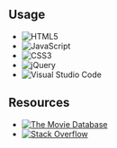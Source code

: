 

## Usage

- ![HTML5](https://img.shields.io/badge/html5-%23E34F26.svg?style=for-the-badge&logo=html5&logoColor=white) 
- ![JavaScript](https://img.shields.io/badge/javascript-%23323330.svg?style=for-the-badge&logo=javascript&logoColor=%23F7DF1E) 
- ![CSS3](https://img.shields.io/badge/css3-%231572B6.svg?style=for-the-badge&logo=css3&logoColor=white)
- ![jQuery](https://img.shields.io/badge/jquery-%230769AD.svg?style=for-the-badge&logo=jquery&logoColor=white)
- ![Visual Studio Code](https://img.shields.io/badge/Visual%20Studio%20Code-0078d7.svg?style=for-the-badge&logo=visual-studio-code&logoColor=white)

## Resources

- <a href='https://www.themoviedb.org/' target="_blank"><img alt='The Movie Database' src='https://img.shields.io/badge/The_Movie Database-100000?style=for-the-badge&logo=The Movie Database&logoColor=FFFFFF&labelColor=1A0F59&color=1A0F59'/></a>
- [![Stack Overflow](https://img.shields.io/badge/-Stackoverflow-FE7A16?style=for-the-badge&logo=stack-overflow&logoColor=white)](https://www.yogihosting.com/implement-tmdb-api-with-jquery-ajax/)
